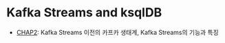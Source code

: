 # Kafka Streams and ksqlDB

- [CHAP2](./ch2-getting-started-with-kafka-streams): Kafka Streams 이전의 카프카 생태계, Kafka Streams의 기능과 특징